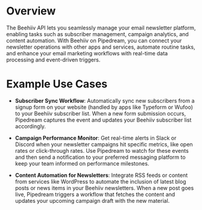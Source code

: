 # Overview

The Beehiiv API lets you seamlessly manage your email newsletter platform, enabling tasks such as subscriber management, campaign analytics, and content automation. With Beehiiv on Pipedream, you can connect your newsletter operations with other apps and services, automate routine tasks, and enhance your email marketing workflows with real-time data processing and event-driven triggers.

# Example Use Cases

- **Subscriber Sync Workflow**: Automatically sync new subscribers from a signup form on your website (handled by apps like Typeform or Wufoo) to your Beehiiv subscriber list. When a new form submission occurs, Pipedream captures the event and updates your Beehiiv subscriber list accordingly.

- **Campaign Performance Monitor**: Get real-time alerts in Slack or Discord when your newsletter campaigns hit specific metrics, like open rates or click-through rates. Use Pipedream to watch for these events and then send a notification to your preferred messaging platform to keep your team informed on performance milestones.

- **Content Automation for Newsletters**: Integrate RSS feeds or content from services like WordPress to automate the inclusion of latest blog posts or news items in your Beehiiv newsletters. When a new post goes live, Pipedream triggers a workflow that fetches the content and updates your upcoming campaign draft with the new material.
